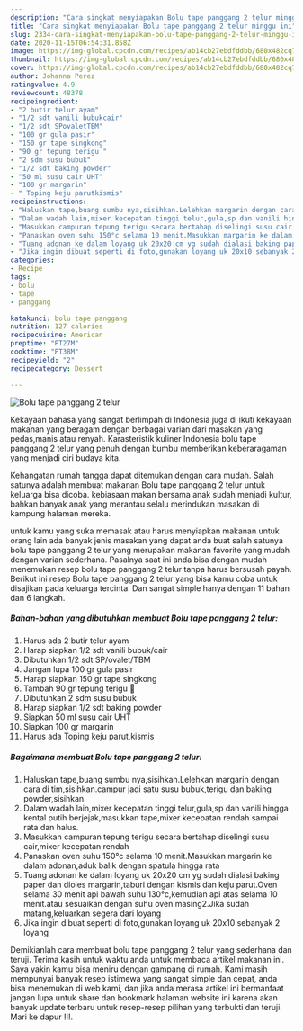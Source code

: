 ```yaml
---
description: "Cara singkat menyiapakan Bolu tape panggang 2 telur minggu ini"
title: "Cara singkat menyiapakan Bolu tape panggang 2 telur minggu ini"
slug: 2334-cara-singkat-menyiapakan-bolu-tape-panggang-2-telur-minggu-ini
date: 2020-11-15T06:54:31.858Z
image: https://img-global.cpcdn.com/recipes/ab14cb27ebdfddbb/680x482cq70/bolu-tape-panggang-2-telur-foto-resep-utama.jpg
thumbnail: https://img-global.cpcdn.com/recipes/ab14cb27ebdfddbb/680x482cq70/bolu-tape-panggang-2-telur-foto-resep-utama.jpg
cover: https://img-global.cpcdn.com/recipes/ab14cb27ebdfddbb/680x482cq70/bolu-tape-panggang-2-telur-foto-resep-utama.jpg
author: Johanna Perez
ratingvalue: 4.9
reviewcount: 48378
recipeingredient:
- "2 butir telur ayam"
- "1/2 sdt vanili bubukcair"
- "1/2 sdt SPovaletTBM"
- "100 gr gula pasir"
- "150 gr tape singkong"
- "90 gr tepung terigu "
- "2 sdm susu bubuk"
- "1/2 sdt baking powder"
- "50 ml susu cair UHT"
- "100 gr margarin"
- " Toping keju parutkismis"
recipeinstructions:
- "Haluskan tape,buang sumbu nya,sisihkan.Lelehkan margarin dengan cara di tim,sisihkan.campur jadi satu susu bubuk,terigu dan baking powder,sisihkan."
- "Dalam wadah lain,mixer kecepatan tinggi telur,gula,sp dan vanili hingga kental putih berjejak,masukkan tape,mixer kecepatan rendah sampai rata dan halus."
- "Masukkan campuran tepung terigu secara bertahap diselingi susu cair,mixer kecepatan rendah"
- "Panaskan oven suhu 150°c selama 10 menit.Masukkan margarin ke dalam adonan,aduk balik dengan spatula hingga rata"
- "Tuang adonan ke dalam loyang uk 20x20 cm yg sudah dialasi baking paper dan dioles margarin,taburi dengan kismis dan keju parut.Oven selama 30 menit api bawah suhu 130°c,kemudian api atas selama 10 menit.atau sesuaikan dengan suhu oven masing2.Jika sudah matang,keluarkan segera dari loyang"
- "Jika ingin dibuat seperti di foto,gunakan loyang uk 20x10 sebanyak 2 loyang"
categories:
- Recipe
tags:
- bolu
- tape
- panggang

katakunci: bolu tape panggang 
nutrition: 127 calories
recipecuisine: American
preptime: "PT27M"
cooktime: "PT38M"
recipeyield: "2"
recipecategory: Dessert

---
```



![Bolu tape panggang 2 telur](https://img-global.cpcdn.com/recipes/ab14cb27ebdfddbb/680x482cq70/bolu-tape-panggang-2-telur-foto-resep-utama.jpg)

Kekayaan bahasa yang sangat berlimpah di Indonesia juga di ikuti kekayaan makanan yang beragam dengan berbagai varian dari masakan yang pedas,manis atau renyah. Karasteristik kuliner Indonesia bolu tape panggang 2 telur yang penuh dengan bumbu memberikan keberaragaman yang menjadi ciri budaya kita.


Kehangatan rumah tangga dapat ditemukan dengan cara mudah. Salah satunya adalah membuat makanan Bolu tape panggang 2 telur untuk keluarga bisa dicoba. kebiasaan makan bersama anak sudah menjadi kultur, bahkan banyak anak yang merantau selalu merindukan masakan di kampung halaman mereka.



untuk kamu yang suka memasak atau harus menyiapkan makanan untuk orang lain ada banyak jenis masakan yang dapat anda buat salah satunya bolu tape panggang 2 telur yang merupakan makanan favorite yang mudah dengan varian sederhana. Pasalnya saat ini anda bisa dengan mudah menemukan resep bolu tape panggang 2 telur tanpa harus bersusah payah.
Berikut ini resep Bolu tape panggang 2 telur yang bisa kamu coba untuk disajikan pada keluarga tercinta. Dan sangat simple hanya dengan 11 bahan dan 6 langkah.


<!--inarticleads1-->

##### Bahan-bahan yang dibutuhkan membuat Bolu tape panggang 2 telur:

1. Harus ada 2 butir telur ayam
1. Harap siapkan 1/2 sdt vanili bubuk/cair
1. Dibutuhkan 1/2 sdt SP/ovalet/TBM
1. Jangan lupa 100 gr gula pasir
1. Harap siapkan 150 gr tape singkong
1. Tambah 90 gr tepung terigu 🔼
1. Dibutuhkan 2 sdm susu bubuk
1. Harap siapkan 1/2 sdt baking powder
1. Siapkan 50 ml susu cair UHT
1. Siapkan 100 gr margarin
1. Harus ada  Toping keju parut,kismis




<!--inarticleads2-->

##### Bagaimana membuat  Bolu tape panggang 2 telur:

1. Haluskan tape,buang sumbu nya,sisihkan.Lelehkan margarin dengan cara di tim,sisihkan.campur jadi satu susu bubuk,terigu dan baking powder,sisihkan.
1. Dalam wadah lain,mixer kecepatan tinggi telur,gula,sp dan vanili hingga kental putih berjejak,masukkan tape,mixer kecepatan rendah sampai rata dan halus.
1. Masukkan campuran tepung terigu secara bertahap diselingi susu cair,mixer kecepatan rendah
1. Panaskan oven suhu 150°c selama 10 menit.Masukkan margarin ke dalam adonan,aduk balik dengan spatula hingga rata
1. Tuang adonan ke dalam loyang uk 20x20 cm yg sudah dialasi baking paper dan dioles margarin,taburi dengan kismis dan keju parut.Oven selama 30 menit api bawah suhu 130°c,kemudian api atas selama 10 menit.atau sesuaikan dengan suhu oven masing2.Jika sudah matang,keluarkan segera dari loyang
1. Jika ingin dibuat seperti di foto,gunakan loyang uk 20x10 sebanyak 2 loyang




Demikianlah cara membuat bolu tape panggang 2 telur yang sederhana dan teruji. Terima kasih untuk waktu anda untuk membaca artikel makanan ini. Saya yakin kamu bisa meniru dengan gampang di rumah. Kami masih mempunyai banyak resep istimewa yang sangat simple dan cepat, anda bisa menemukan di web kami, dan jika anda merasa artikel ini bermanfaat jangan lupa untuk share dan bookmark halaman website ini karena akan banyak update terbaru untuk resep-resep pilihan yang terbukti dan teruji. Mari ke dapur !!!. 

